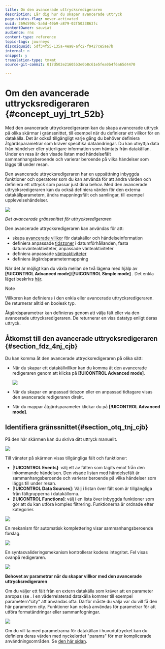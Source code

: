```yaml
---
title: Om den avancerade uttrycksredigeraren
description: Lär dig hur du skapar avancerade uttryck
page-status-flag: never-activated
uuid: 269d590c-5a6d-40b9-a879-02f5033863fc
contentOwner: sauviat
audience: rns
content-type: reference
topic-tags: journeys
discoiquuid: 5df34f55-135a-4ea8-afc2-f9427ce5ae7b
internal: n
snippet: y
translation-type: tm+mt
source-git-commit: 017d502e21605b3e0b8c61e5fea0b4f6a65d4470

---
```



# Om den avancerade uttrycksredigeraren {#concept_uyj_trt_52b}

Med den avancerade uttrycksredigeraren kan du skapa avancerade uttryck på olika skärmar i gränssnittet, till exempel när du definierar ett villkor för en datakälla.
Det är också tillgängligt varje gång du behöver definiera åtgärdsparametrar som kräver specifika dataändringar. Du kan utnyttja data från händelser eller ytterligare information som hämtats från datakällan. Under en resa är den visade listan med händelsefält sammanhangsberoende och varierar beroende på vilka händelser som läggs till under resan.

Den avancerade uttrycksredigeraren har en uppsättning inbyggda funktioner och operatorer som du kan använda för att ändra värden och definiera ett uttryck som passar just dina behov. Med den avancerade uttrycksredigeraren kan du också definiera värden för den externa datakällparametern, ändra mappningsfält och samlingar, till exempel upplevelsehändelser.

![](../assets/journey65.png)

_Det avancerade gränssnittet för uttrycksredigeraren_

Den avancerade uttrycksredigeraren kan användas för att:

* skapa [avancerade villkor](../building-journeys/condition-activity.md#about_condition) för datakällor och händelseinformation
* definiera anpassade [tidszoner](../building-journeys/timezone-management.md) i datumförhållanden, fasta datumvänteaktiviteter, anpassade vänteaktiviteter
* definiera anpassade [vänteaktiviteter](../building-journeys/wait-activity.md#custom)
* definiera åtgärdsparametermappning

När det är möjligt kan du växla mellan de två lägena med hjälp av **[!UICONTROL Advanced mode]**/**[!UICONTROL Simple mode]** . Det enkla läget beskrivs [här](../building-journeys/condition-activity.md#about_condition).

>[!NOTE]
>
>Villkoren kan definieras i den enkla eller avancerade uttrycksredigeraren. De returnerar alltid en boolesk typ.
>
>Åtgärdsparametrar kan definieras genom att välja fält eller via den avancerade uttrycksredigeraren. De returnerar en viss datatyp enligt deras uttryck.

## Åtkomst till den avancerade uttrycksredigeraren {#section_fdz_4nj_cjb}

Du kan komma åt den avancerade uttrycksredigeraren på olika sätt:

* När du skapar ett datakällvillkor kan du komma åt den avancerade redigeraren genom att klicka på **[!UICONTROL Advanced mode]**.

   ![](../assets/journeyuc2_33.png)

* När du skapar en anpassad tidszon eller en anpassad tidtagare visas den avancerade redigeraren direkt.
* När du mappar åtgärdsparameter klickar du på **[!UICONTROL Advanced mode]**.

## Identifiera gränssnittet{#section_otq_tnj_cjb}

På den här skärmen kan du skriva ditt uttryck manuellt.

![](../assets/journey70.png)

Till vänster på skärmen visas tillgängliga fält och funktioner:

* **[!UICONTROL Events]**: välj ett av fälten som tagits emot från den inkommande händelsen. Den visade listan med händelsefält är sammanhangsberoende och varierar beroende på vilka händelser som läggs till under resan.
* **[!UICONTROL Data Sources]**: Välj i listan över fält som är tillgängliga från fältgrupperna i datakällorna.
* **[!UICONTROL Functions]**: välj i en lista över inbyggda funktioner som gör att du kan utföra komplex filtrering. Funktionerna är ordnade efter kategorier.

![](../assets/journey65.png)

En mekanism för automatisk komplettering visar sammanhangsberoende förslag.

![](../assets/journey68.png)

En syntaxvalideringsmekanism kontrollerar kodens integritet. Fel visas ovanpå redigeraren.

![](../assets/journey69.png)

**Behovet av parametrar när du skapar villkor med den avancerade uttrycksredigeraren**

Om du väljer ett fält från en extern datakälla som kräver att en parameter anropas (se [](../datasource/external-data-sources.md). I en väderrelaterad datakälla kommer till exempel parametern&quot;city&quot; att användas ofta. Därför måste du välja var du vill få den här parametern city. Funktioner kan också användas för parametrar för att utföra formatändringar eller sammanfogningar.

![](../assets/journeyuc2_19.png)

Om du vill ta med parametrarna för datakällan i huvuduttrycket kan du definiera deras värden med nyckelordet &quot;params&quot; för mer komplicerade användningsområden. Se [den här sidan](../expression/field-references.md).
